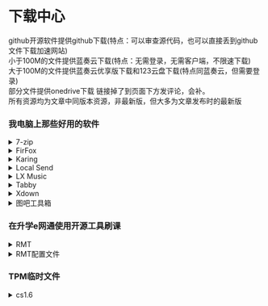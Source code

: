 # 下载中心
github开源软件提供github下载(特点：可以审查源代码，也可以直接丢到github文件下载加速网站)  
小于100M的文件提供蓝奏云下载(特点：无需登录，无需客户端，不限速下载)  
大于100M的文件提供蓝奏云优享版下载和123云盘下载(特点同蓝奏云，但需要登录)  
部分文件提供onedrive下载
链接掉了到页面下方发评论，会补。  
所有资源均为文章中同版本资源，非最新版，但大多为文章发布时的最新版
### 我电脑上那些好用的软件
<details>
<summary>7-zip</summary>

- 蓝奏云：https://wwhh.lanzoul.com/iUBjA32w3xva 密码:bv1m

</details>
<details>
<summary>FirFox</summary>

- 蓝奏云：https://wwhh.lanzoul.com/iX0gE32w41fi 密码:61ze

</details>
<details>
<summary>Karing</summary>

- Github：https://github.com/KaringX/karing/releases/download/v1.2.2.836/karing_1.2.2.836_windows_x64.exe
- 蓝奏云：https://wwhh.lanzoul.com/ivik832w3yyj 密码:i8b1
- OneDrive：https://1drv.ms/u/c/f11b1c10cc3896aa/EfvtLbIP5xZClWnd2hdyXhkBdUmqxyF2AWolBCT7tz6ctw?e=ypbD4n

</details>
<details>
<summary>Local Send</summary>

- Github：https://github.com/localsend/localsend/releases/download/v1.17.0/LocalSend-1.17.0-windows-x86-64.exe
- 蓝奏云：https://wwhh.lanzoul.com/i1QoC32w42ed 密码:90nt

</details>
<details>
<summary>LX Music</summary>

- Github：https://github.com/lyswhut/lx-music-desktop/releases/download/v2.11.0/lx-music-desktop-v2.11.0-x64-Setup.exe
- 蓝奏云：https://wwhh.lanzoul.com/b00efzd1za 密码:6x2s
- OneDrive：https://1drv.ms/f/c/f11b1c10cc3896aa/EisMX3DTrLFPr25ye6KW-2cBjxolSU-3E4QkklnL3VI58g?e=X9qIWS

</details>
<details>
<summary>Tabby</summary>

- Github：https://github.com/Eugeny/tabby/releases/download/v1.0.223/tabby-1.0.223-setup-x64.exe
- 蓝奏云优享版：https://www.ilanzou.com/s/Do1zY6nK
- 123云盘：https://www.123865.com/s/P0Jxjv-7glIh

</details>
<details>
<summary>Xdown</summary>

- 蓝奏云：https://wwhh.lanzoul.com/iHnmR32w48pa

</details>
<details>
<summary>图吧工具箱</summary>

- 蓝奏云优享版：https://www.ilanzou.com/s/n0fzY6yk
- 123云盘：https://www.123865.com/s/P0Jxjv-lglIh

</details>

### 在升学e网通使用开源工具刷课
<details>
<summary>RMT</summary>

- Github：https://github.com/zclucas/RMT/releases/download/RMTv1.0.7/RMTv1.0.7_x64.zip
- 蓝奏云：https://wwhh.lanzoul.com/iKMib37e0eih

</details>
<details>
<summary>RMT配置文件</summary>

- 蓝奏云：https://wwhh.lanzoul.com/iTgGv37e0i3g

</details>

### TPM临时文件

<details>
<summary>cs1.6</summary>

- 下载链接1: https://share.feiliupan.com/s/ae5wU5xsAg 分享码：760
- 下载链接2: https://share.feiliupan.com/s/adYLWXNeBG 分享码：760 
- 下载链接3: https://pan.huang1111.cn/s/ggNo8TQ

</details>
